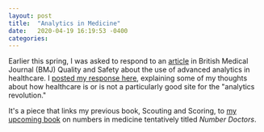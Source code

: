 ```yaml
---
layout: post
title:  "Analytics in Medicine"
date:   2020-04-19 16:19:53 -0400
categories: 
---
```


Earlier this spring, I was asked to respond to an [article](https://qualitysafety.bmj.com/content/29/5/405) in British Medical Journal (BMJ) Quality and Safety about the use of advanced analytics in healthcare. I [posted my response here](https://blogs.bmj.com/qualitysafety/2020/04/19/advanced-analytics-in-healthcare-ready-for-primetime/), explaining some of my thoughts about how healthcare is or is not a particularly good site for the "analytics revolution." 

It's a piece that links my previous book, Scouting and Scoring, to [my upcoming book](/cjp/ongoing-projects/) on numbers in medicine tentatively titled *Number Doctors*.  

